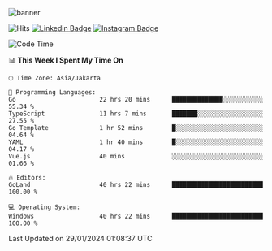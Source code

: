 ![banner](https://readme-typing-svg.herokuapp.com/?lines=Hello,+There!+👋;This+is+ryanbekhen....;Nice+to+meet+you!&center=false)

![Hits](https://hits.seeyoufarm.com/api/count/incr/badge.svg?url=https%3A%2F%2Fgithub.com%2Fryanbekhen%2Fhit-counter&count_bg=%2379C83D&title_bg=%23555555&icon=github.svg&icon_color=%23E7E7E7&title=Provile+views&edge_flat=true)
[![Linkedin Badge](https://img.shields.io/badge/-LinkedIn-0e76a8?style=flat-square&logo=Linkedin&logoColor=white)](https://linkedin.com/in/ryanbekhen)
[![Instagram Badge](https://img.shields.io/badge/-Instagram-e4405f?style=flat-square&logo=Instagram&logoColor=white)](https://instagram.com/ryanbekhen.dev/)

<!--START_SECTION:waka-->
![Code Time](http://img.shields.io/badge/Code%20Time-1%2C027%20hrs%2044%20mins-blue)

📊 **This Week I Spent My Time On** 

```text
🕑︎ Time Zone: Asia/Jakarta

💬 Programming Languages: 
Go                       22 hrs 20 mins      ██████████████░░░░░░░░░░░   55.34 % 
TypeScript               11 hrs 7 mins       ███████░░░░░░░░░░░░░░░░░░   27.55 % 
Go Template              1 hr 52 mins        █░░░░░░░░░░░░░░░░░░░░░░░░   04.64 % 
YAML                     1 hr 40 mins        █░░░░░░░░░░░░░░░░░░░░░░░░   04.17 % 
Vue.js                   40 mins             ░░░░░░░░░░░░░░░░░░░░░░░░░   01.66 % 

🔥 Editors: 
GoLand                   40 hrs 22 mins      █████████████████████████   100.00 % 

💻 Operating System: 
Windows                  40 hrs 22 mins      █████████████████████████   100.00 % 
```


 Last Updated on 29/01/2024 01:08:37 UTC
<!--END_SECTION:waka-->
